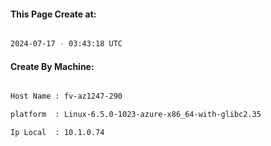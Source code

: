 
   
#### This Page Create at:

```bash

2024-07-17 - 03:43:18 UTC

```

#### Create By Machine:

```bash

Host Name : fv-az1247-290

platform  : Linux-6.5.0-1023-azure-x86_64-with-glibc2.35

Ip Local  : 10.1.0.74

```

